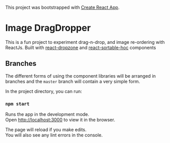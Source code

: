 This project was bootstrapped with [Create React App](https://github.com/facebook/create-react-app).

# Image DragDropper

This is a fun project to experiment drag-n-drop, and image re-ordering with ReactJs.
Built with [react-dropzone](https://github.com/react-dropzone/react-dropzone) and [react-sortable-hoc](https://github.com/clauderic/react-sortable-hoc) components

## Branches
The different forms of using the component libraries will be arranged in branches and the `master` branch will contain a very simple form.

In the project directory, you can run:

### `npm start`

Runs the app in the development mode.<br>
Open [http://localhost:3000](http://localhost:3000) to view it in the browser.

The page will reload if you make edits.<br>
You will also see any lint errors in the console.
